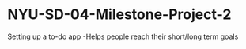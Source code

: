 # NYU-SD-04-Milestone-Project-2

Setting up a to-do app
-Helps people reach their short/long term goals
